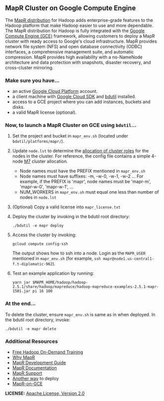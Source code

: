 MapR Cluster on Google Compute Engine
-------------------------------------

The [MapR distribution](https://www.mapr.com/products/mapr-distribution-including-apache-hadoop) for Hadoop adds enterprise-grade features to the Hadoop platform that make Hadoop easier to use and more dependable. The MapR distribution for Hadoop is fully integrated with the [Google Compute Engine (GCE)](https://cloud.google.com/compute/) framework, allowing customers to deploy a MapR cluster with ready access to Google's cloud infrastructure. MapR provides network file system (NFS) and open database connectivity (ODBC) interfaces, a comprehensive management suite, and automatic compression. MapR provides high availability with a no-NameNode architecture and data protection with snapshots, disaster recovery, and cross-cluster mirroring.

### Make sure you have...
* an active [Google Cloud Platform](https://console.developers.google.com/) account.
* a client machine with [Google Cloud SDK](https://cloud.google.com/sdk/) and [bdutil](https://cloud.google.com/hadoop/downloads) installed.
* access to a GCE project where you can add instances, buckets and disks.
* a valid MapR license (optional).

### Now, to launch a MapR Cluster on GCE using `bdutil`...

1. Set the project and bucket in `mapr_env.sh` (located under `bdutil/platforms/mapr/`).
2. Update `node.lst` to determine the [allocation of cluster roles](http://doc.mapr.com/display/MapR/MapR+Cluster+on+the+Google+Compute+Engine#MapRClusterontheGoogleComputeEngine-gce-config) for the nodes in the cluster. For reference, the config file contains a simple 4-node [M7](https://www.mapr.com/products/hadoop-download) cluster allocation.
	* Node names must have the PREFIX mentioned in `mapr_env.sh`
	* Node names must have suffixes: -m, -w-0, -w-1, -w-2 ...
	For example, if the PREFIX is 'mapr', node names must be 'mapr-m', 'mapr-w-0', 'mapr-w-1', ... 
	* NUM_WORKERS in `mapr_env.sh` must equal one less than number of nodes in `node.lst`
3. (Optional) Copy a valid license into `mapr_license.txt`
4. Deploy the cluster by invoking in the bdutil root directory: 
	```
	./bdutil -e mapr deploy
	```

5. Access the cluster by invoking: 
	```
	gcloud compute config-ssh
	``` 

	The output shows how to ssh into a node. Login as the `MAPR_USER` mentioned in `mapr_env.sh` (for example, `ssh mapr@node1.us-central1-f.t-diplomatic-962`).
6. Test an example application by running:
	```
	yarn jar $MAPR_HOME/hadoop/hadoop-2.5.1/share/hadoop/mapreduce/hadoop-mapreduce-examples-2.5.1-mapr-1501.jar pi 16 100
	```


### At the end...
To delete the cluster, ensure `mapr_env.sh` is same as in when deployed. In the bdutil root directory, invoke: 
```
./bdutil -e mapr delete
```

### Additional Resources
* [Free Hadoop On-Demand Training](https://www.mapr.com/services/mapr-academy/big-data-hadoop-online-training)
* [Why MapR](https://www.mapr.com/why-hadoop/why-mapr)
* [MapR Development Guide](http://doc.mapr.com/display/MapR/Development+Guide)
* [MapR Documentation](http://doc.mapr.com/)
* [MapR Support](https://www.mapr.com/support/overview)
* [Another way](http://doc.mapr.com/display/MapR/MapR+Cluster+on+the+Google+Compute+Engine) to deploy
* [MapR-on-GCE](https://github.com/mapr/gce)

**LICENSE:** [Apache License, Version 2.0](https://github.com/GoogleCloudPlatform/bdutil/blob/master/LICENSE)